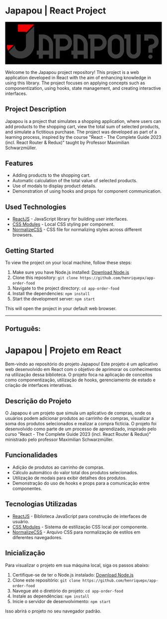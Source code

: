 # Japapou | React Project

![Japapou Logo](./public/japapoureadme.png)

Welcome to the Japapou project repository! This project is a web application developed in React with the aim of enhancing knowledge in using this library. The project focuses on applying concepts such as componentization, using hooks, state management, and creating interactive interfaces.

## Project Description

Japapou is a project that simulates a shopping application, where users can add products to the shopping cart, view the total sum of selected products, and simulate a fictitious purchase. The project was developed as part of a learning process, inspired by the course "React - The Complete Guide 2023 (incl. React Router & Redux)" taught by Professor Maximilian Schwarzmüller.

## Features

- Adding products to the shopping cart.
- Automatic calculation of the total value of selected products.
- Use of modals to display product details.
- Demonstration of using hooks and props for component communication.

## Used Technologies

- [ReactJS](https://reactjs.org/) - JavaScript library for building user interfaces.
- [CSS Modules](https://github.com/css-modules/css-modules) - Local CSS styling per component.
- [NormalizeCSS](https://necolas.github.io/normalize.css/) - CSS file for normalizing styles across different browsers.

## Getting Started

To view the project on your local machine, follow these steps:

1. Make sure you have Node.js installed: [Download Node.js](https://nodejs.org/)
2. Clone this repository: `git clone https://github.com/henriquepx/app-order-food`
3. Navigate to the project directory: `cd app-order-food`
4. Install the dependencies: `npm install`
5. Start the development server: `npm start`

This will open the project in your default web browser.

---

## **Português:**

# Japapou | Projeto em React

Bem-vindo ao repositório do projeto Japapou! Este projeto é um aplicativo web desenvolvido em React com o objetivo de aprimorar os conhecimentos na utilização dessa biblioteca. O projeto foca na aplicação de conceitos como componentização, utilização de hooks, gerenciamento de estado e criação de interfaces interativas.

## Descrição do Projeto

O Japapou é um projeto que simula um aplicativo de compras, onde os usuários podem adicionar produtos ao carrinho de compras, visualizar a soma dos produtos selecionados e realizar a compra fictícia. O projeto foi desenvolvido como parte de um processo de aprendizado, inspirado pelo curso "React - The Complete Guide 2023 (incl. React Router & Redux)" ministrado pelo professor Maximilian Schwarzmüller.

## Funcionalidades

- Adição de produtos ao carrinho de compras.
- Cálculo automático do valor total dos produtos selecionados.
- Utilização de modais para exibir detalhes dos produtos.
- Demonstração do uso de hooks e props para a comunicação entre componentes.

## Tecnologias Utilizadas

- [ReactJS](https://reactjs.org/) - Biblioteca JavaScript para construção de interfaces de usuário.
- [CSS Modules](https://github.com/css-modules/css-modules) - Sistema de estilização CSS local por componente.
- [NormalizeCSS](https://necolas.github.io/normalize.css/) - Arquivo CSS para normalização de estilos em diferentes navegadores.

## Inicialização

Para visualizar o projeto em sua máquina local, siga os passos abaixo:

1. Certifique-se de ter o Node.js instalado: [Download Node.js](https://nodejs.org/)
2. Clone este repositório: `git clone https://github.com/henriquepx/app-order-food`
3. Navegue até o diretório do projeto: `cd app-order-food`
4. Instale as dependências: `npm install`
5. Inicie o servidor de desenvolvimento: `npm start`

Isso abrirá o projeto no seu navegador padrão.

